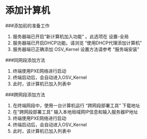 # 添加计算机

###添加前的准备工作
1. 服务器端已开启“新计算机加入功能” 。此选项在 设置-全局
2. 服务器端已开启DHCP功能。请浏览 “使用DHCP代理添加计算机”
3. 服务器端已正确添加 OSV_Kernel  设置方法请参考 “服务端安装”



###同网段添加方法
1. 终端使用PXE网络进行启动
2. 终端启动后，会自动进入OSV_Kernel
3. 此时，该计算机已加入列表中



###跨网段添加方法
1.  在终端网段中，使用一台计算机运行 “跨网段部署工具”  下载地址
2.  在“跨网段部署工具” 输入本地局域网IP信息和输入服务器IP地址
3.  终端使用PXE网络进行启动
4.  终端启动后，会自动进入OSV_Kernel
5.  此时，该计算机已加入列表中






